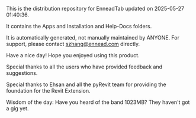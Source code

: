 This is the distribution repository for EnneadTab updated on 2025-05-27 01:40:36.

It contains the Apps and Installation and Help-Docs folders.

It is automatically generated, not manually maintained by ANYONE.
For support, please contact szhang@ennead.com directly.

Have a nice day! Hope you enjoyed using this product.

Special thanks to all the users who have provided feedback and suggestions.

Special thanks to Ehsan and all the pyRevit team for providing the foundation for the Revit Extension.



Wisdom of the day:
Have you heard of the band 1023MB? They haven't got a gig yet.
